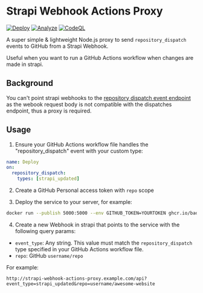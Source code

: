 # Strapi Webhook Actions Proxy

[![Deploy](https://github.com/badsyntax/strapi-webhook-actions-proxy/actions/workflows/prod-deploy.yml/badge.svg)](https://github.com/badsyntax/strapi-webhook-actions-proxy/actions/workflows/prod-deploy.yml)
[![Analyze](https://github.com/badsyntax/strapi-webhook-actions-proxy/actions/workflows/analyze.yml/badge.svg)](https://github.com/badsyntax/strapi-webhook-actions-proxy/actions/workflows/analyze.yml)
[![CodeQL](https://github.com/badsyntax/strapi-webhook-actions-proxy/actions/workflows/codeql-analysis.yml/badge.svg)](https://github.com/badsyntax/strapi-webhook-actions-proxy/actions/workflows/codeql-analysis.yml)

A super simple & lightweight Node.js proxy to send `repository_dispatch` events to GitHub from a Strapi Webhook.

Useful when you want to run a GitHub Actions workflow when changes are made in strapi.

## Background

You can't point strapi webhooks to the [repository dispatch event endpoint](https://docs.github.com/en/rest/reference/repos#create-a-repository-dispatch-event) as the webook request body is not compatible with the dispatches endpoint, thus a proxy is required.

## Usage

1. Ensure your GitHub Actions workflow file handles the "repository_dispatch" event with your custom type:

```yml
name: Deploy
on:
  repository_dispatch:
    types: [strapi_updated]
```

2. Create a GitHub Personal access token with `repo` scope

3. Deploy the service to your server, for example:

```bash
docker run --publish 5000:5000 --env GITHUB_TOKEN=YOURTOKEN ghcr.io/badsyntax/strapi-webhook-actions-proxy:latest
```

4. Create a new Webhook in strapi that points to the service with the following query params:

- `event_type`: Any string. This value must match the `repository_dispatch` type specified in your GitHub Actions workflow file.
- `repo`: GitHub `username/repo`

For example:

```
http://strapi-webhook-actions-proxy.example.com/api?event_type=strapi_updated&repo=username/awesome-website
```
